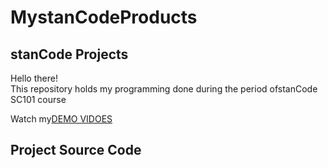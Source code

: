 # MystanCodeProducts
## stanCode Projects
Hello there!\
This repository holds my programming done during the period ofstanCode SC101 course

Watch my[DEMO VIDOES](https://www.youtube.com/playlist?app=desktop&list=PL6FWNwNPGCE56gP3lxhYPLoUbqE_unUiP)

## Project Source Code

